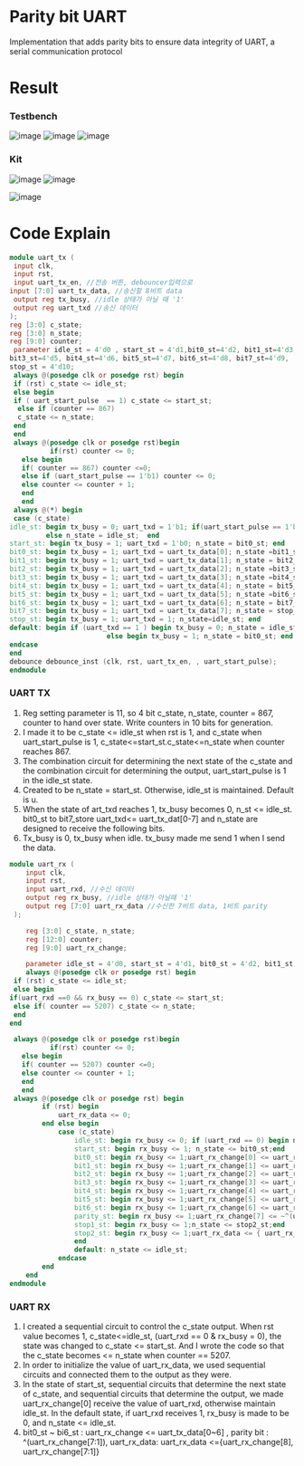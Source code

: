 # Parity bit UART
Implementation that adds parity bits to ensure data integrity of UART, a serial communication protocol

# Result

### Testbench
![image](https://github.com/LionelSeonuk/Verilog_paritybit_uart/assets/167200555/0c4dc52d-0b5e-416f-819a-62e08dfbebd6)
![image](https://github.com/LionelSeonuk/Verilog_paritybit_uart/assets/167200555/b59d26e1-ed31-46fb-8a00-d972dfb2d8e6)
![image](https://github.com/LionelSeonuk/Verilog_paritybit_uart/assets/167200555/4d45af43-a804-4a57-bb1b-2bb5601efc8e)

### Kit
![image](https://github.com/LionelSeonuk/Verilog_paritybit_uart/assets/167200555/bb4e2198-28e5-4378-9598-a520e1ff362e)
![image](https://github.com/LionelSeonuk/Verilog_paritybit_uart/assets/167200555/c994c348-d652-471f-b87f-1ed60d69d15d)

![image](https://github.com/LionelSeonuk/Verilog_paritybit_uart/assets/167200555/ac58a9c2-318a-4f85-8809-28de61a45042)
# Code Explain
```verilog
module uart_tx (
 input clk,
 input rst,
 input uart_tx_en, //전송 버튼, debouncer입력으로
input [7:0] uart_tx_data, //송신할 8비트 data
 output reg tx_busy, //idle 상태가 아닐 때 '1'
 output reg uart_txd //송신 데이터
);
reg [3:0] c_state; 
reg [3:0] n_state; 
reg [9:0] counter;
 parameter idle_st = 4'd0 , start_st = 4'd1,bit0_st=4'd2, bit1_st=4'd3, bit2_st=4'd4, 
bit3_st=4'd5, bit4_st=4'd6, bit5_st=4'd7, bit6_st=4'd8, bit7_st=4'd9, 
stop_st = 4'd10;
 always @(posedge clk or posedge rst) begin
 if (rst) c_state <= idle_st;
 else begin
 if ( uart_start_pulse  == 1) c_state <= start_st;
  else if (counter == 867)
  c_state <= n_state;
 end
 end
 always @(posedge clk or posedge rst)begin
          if(rst) counter <= 0;
   else begin 
   if( counter == 867) counter <=0;
   else if (uart_start_pulse == 1'b1) counter <= 0;
   else counter <= counter + 1;
   end
   end 
 always @(*) begin
 case (c_state)
idle_st: begin tx_busy = 0; uart_txd = 1'b1; if(uart_start_pulse == 1'b1) n_state = start_st; 
         else n_state = idle_st;  end 
start_st: begin tx_busy = 1; uart_txd = 1'b0; n_state = bit0_st; end
bit0_st: begin tx_busy = 1; uart_txd = uart_tx_data[0]; n_state =bit1_st; end
bit1_st: begin tx_busy = 1; uart_txd = uart_tx_data[1]; n_state = bit2_st; end
bit2_st: begin tx_busy = 1; uart_txd = uart_tx_data[2]; n_state =bit3_st; end
bit3_st: begin tx_busy = 1; uart_txd = uart_tx_data[3]; n_state =bit4_st; end
bit4_st: begin tx_busy = 1; uart_txd = uart_tx_data[4]; n_state = bit5_st; end
bit5_st: begin tx_busy = 1; uart_txd = uart_tx_data[5]; n_state =bit6_st; end
bit6_st: begin tx_busy = 1; uart_txd = uart_tx_data[6]; n_state = bit7_st; end
bit7_st: begin tx_busy = 1; uart_txd = uart_tx_data[7]; n_state = stop_st; end
stop_st: begin tx_busy = 1; uart_txd = 1; n_state=idle_st; end
default: begin if (uart_txd == 1 ) begin tx_busy = 0; n_state = idle_st; end 
                        else begin tx_busy = 1; n_state = bit0_st; end end
endcase
end  
debounce debounce_inst (clk, rst, uart_tx_en, , uart_start_pulse);
endmodule
```
### UART TX
1. Reg setting parameter is 11, so 4 bit c_state, n_state, counter = 867, counter to hand over state. Write counters in 10 bits for generation.
2. I made it to be c_state <= idle_st when rst is 1, and c_state when uart_start_pulse is 1, c_state<=start_st.c_state<=n_state when counter reaches 867.
3. The combination circuit for determining the next state of the c_state and the combination circuit for determining the output, uart_start_pulse is 1 in the idle_st state.
4. Created to be n_state = start_st. Otherwise, idle_st is maintained. Default is u.
5. When the state of art_txd reaches 1, tx_busy becomes 0, n_st <= idle_st. bit0_st to bit7_store uart_txd<= uart_tx_dat[0-7] and n_state are designed to receive the following bits.
6. Tx_busy is 0, tx_busy when idle. tx_busy made me send 1 when I send the data.
```verilog
module uart_rx (
    input clk,
    input rst,
    input uart_rxd, //수신 데이터
    output reg rx_busy, //idle 상태가 아닐때 '1'
    output reg [7:0] uart_rx_data //수신한 7비트 data, 1비트 parity 
 );

    reg [3:0] c_state, n_state;
    reg [12:0] counter;
    reg [9:0] uart_rx_change; 

    parameter idle_st = 4'd0, start_st = 4'd1, bit0_st = 4'd2, bit1_st = 4'd3, bit2_st = 4'd4, bit3_st = 4'd5, bit4_st = 4'd6, bit5_st = 4'd7, bit6_st = 4'd8, parity_st = 4'd9, stop1_st = 4'd10, stop2_st = 4'd11;
    always @(posedge clk or posedge rst) begin
 if (rst) c_state <= idle_st;
 else begin 
if(uart_rxd ==0 && rx_busy == 0) c_state <= start_st;
 else if( counter == 5207) c_state <= n_state;
 end 
end

 always @(posedge clk or posedge rst)begin
          if(rst) counter <= 0;
   else begin 
   if( counter == 5207) counter <=0;
   else counter <= counter + 1;
   end
   end
 always @(posedge clk or posedge rst) begin
        if (rst) begin
            uart_rx_data <= 0;
        end else begin
            case (c_state)
                idle_st: begin rx_busy <= 0; if (uart_rxd == 0) begin n_state <= start_st;rx_busy <= 1;end end
                start_st: begin rx_busy <= 1; n_state <= bit0_st;end
                bit0_st: begin rx_busy <= 1;uart_rx_change[0] <= uart_rxd; n_state <= bit1_st; end
                bit1_st: begin rx_busy <= 1;uart_rx_change[1] <= uart_rxd; n_state <= bit2_st; end
                bit2_st: begin rx_busy <= 1;uart_rx_change[2] <= uart_rxd; n_state <= bit3_st; end
                bit3_st: begin rx_busy <= 1;uart_rx_change[3] <= uart_rxd; n_state <= bit4_st; end
                bit4_st: begin rx_busy <= 1;uart_rx_change[4] <= uart_rxd; n_state <= bit5_st;end
                bit5_st: begin rx_busy <= 1;uart_rx_change[5] <= uart_rxd; n_state <= bit6_st;end
                bit6_st: begin rx_busy <= 1;uart_rx_change[6] <= uart_rxd; n_state <= parity_st;end
                parity_st: begin rx_busy <= 1;uart_rx_change[7] <= ~^(uart_rx_change[6:0]); n_state <= stop1_st;end
                stop1_st: begin rx_busy <= 1;n_state <= stop2_st;end
                stop2_st: begin rx_busy <= 1;uart_rx_data <= { uart_rx_change[7],uart_rx_change[6:0]};rx_busy <= 0; n_state <= idle_st;
                end
                default: n_state <= idle_st;
            endcase
        end
    end
endmodule
```
### UART RX
1. I created a sequential circuit to control the c_state output. When rst value becomes 1, c_state<=idle_st, (uart_rxd == 0 & rx_busy = 0), the state was changed to c_state <= start_st. And I wrote the code so that the c_state becomes <= n_state when counter == 5207.
2. In order to initialize the value of uart_rx_data, we used sequential circuits and connected them to the output as they were.
3. In the state of start_st, sequential circuits that determine the next state of c_state, and sequential circuits that determine the output, we made uart_rx_change[0] receive the value of uart_rxd, otherwise maintain idle_st. In the default state, if uart_rxd receives 1, rx_busy is made to be 0, and n_state <= idle_st.
4. bit0_st ~ bi6_st : uart_rx_change <= uart_tx_data[0~6] , parity bit : ^(uart_rx_change[7:1]), uart_rx_data: uart_rx_data <={uart_rx_change[8], uart_rx_change[7:1]}
